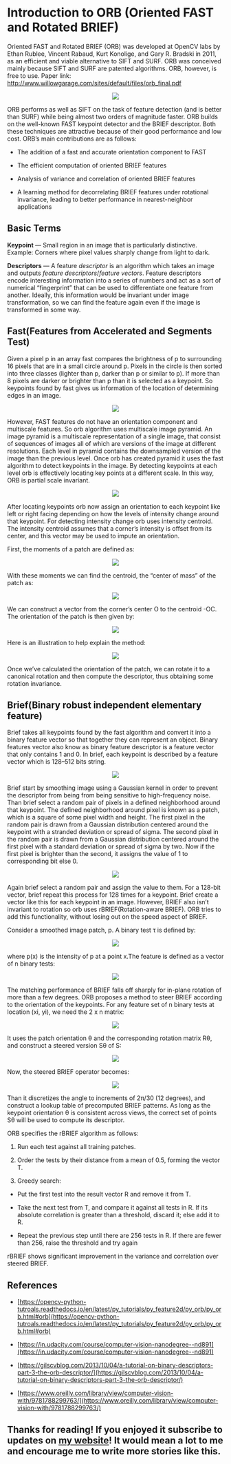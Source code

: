 
# Introduction to ORB (Oriented FAST and Rotated BRIEF)

Oriented FAST and Rotated BRIEF (ORB) was developed at OpenCV labs by Ethan Rublee, Vincent Rabaud, Kurt Konolige, and Gary R. Bradski in 2011, as an efficient and viable alternative to SIFT and SURF. ORB was conceived mainly because SIFT and SURF are patented algorithms. ORB, however, is free to use. Paper link: http://www.willowgarage.com/sites/default/files/orb_final.pdf

<p align="center">
  <img src="https://cdn-images-1.medium.com/max/2318/1*NOLrjmm_21d2vRmW9cNYVA.png" />
</p>

ORB performs as well as SIFT on the task of feature detection (and is better than SURF) while being almost two orders of magnitude faster. ORB builds on the well-known FAST keypoint detector and the BRIEF descriptor. Both these techniques are attractive because of their good performance and low cost. ORB’s main contributions are as follows:

* The addition of a fast and accurate orientation component to FAST

* The efficient computation of oriented BRIEF features

* Analysis of variance and correlation of oriented BRIEF features

* A learning method for decorrelating BRIEF features under rotational invariance, leading to better performance in nearest-neighbor applications

## Basic Terms

**Keypoint** — Small region in an image that is particularly distinctive. Example: Corners where pixel values sharply change from light to dark.

**Descriptors** — A feature *descriptor* is an algorithm which takes an image and outputs *feature descriptors*/*feature vectors*. Feature descriptors encode interesting information into a series of numbers and act as a sort of numerical “fingerprint” that can be used to differentiate one feature from another. Ideally, this information would be invariant under image transformation, so we can find the feature again even if the image is transformed in some way.

## Fast(Features from Accelerated and Segments Test)

Given a pixel p in an array fast compares the brightness of p to surrounding 16 pixels that are in a small circle around p. Pixels in the circle is then sorted into three classes (lighter than p, darker than p or similar to p). If more than 8 pixels are darker or brighter than p than it is selected as a keypoint. So keypoints found by fast gives us information of the location of determining edges in an image.

<p align="center">
  <img src="https://cdn-images-1.medium.com/max/2000/0*CZ2Ub21iuBOgpMDb.jpg" />
</p>

However, FAST features do not have an orientation component and multiscale features. So orb algorithm uses multiscale image pyramid. An image pyramid is a multiscale representation of a single image, that consist of sequences of images all of which are versions of the image at different resolutions. Each level in pyramid contains the downsampled version of the image than the previous level. Once orb has created pyramid it uses the fast algorithm to detect keypoints in the image. By detecting keypoints at each level orb is effectively locating key points at a different scale. In this way, ORB is partial scale invariant.

<p align="center">
  <img src="https://cdn-images-1.medium.com/max/2000/0*wGPpgnPImtwLb8NX.png" />
</p>

After locating keypoints orb now assign an orientation to each keypoint like left or right facing depending on how the levels of intensity change around that keypoint. For detecting intensity change orb uses intensity centroid. The intensity centroid assumes that a corner’s intensity is offset from its center, and this vector may be used to impute an orientation.

First, the moments of a patch are defined as:

<p align="center">
  <img src="https://cdn-images-1.medium.com/max/2000/0*XIo9xHX5Hg3ofGbc" />
</p>

With these moments we can find the centroid, the “center of mass” of the patch as:

<p align="center">
  <img src="https://cdn-images-1.medium.com/max/2000/0*qPDKxkfyI_bYMGxc" />
</p>

We can construct a vector from the corner’s center O to the centroid -OC. The orientation of the patch is then given by:

<p align="center">
  <img src="https://cdn-images-1.medium.com/max/2000/0*lN39pOqABxi-fnXX" />
</p>

Here is an illustration to help explain the method:

<p align="center">   <img src="https://cdn-images-1.medium.com/max/2000/0*kpbH_bTsvFR35oan" />
</p>

Once we’ve calculated the orientation of the patch, we can rotate it to a canonical rotation and then compute the descriptor, thus obtaining some rotation invariance.

## Brief(Binary robust independent elementary feature)

Brief takes all keypoints found by the fast algorithm and convert it into a binary feature vector so that together they can represent an object. Binary features vector also know as binary feature descriptor is a feature vector that only contains 1 and 0. In brief, each keypoint is described by a feature vector which is 128–512 bits string.

<p align="center">   <img src="https://cdn-images-1.medium.com/max/2000/1*XWpgdt4Z4xeT-g8hn5JLsA.png" /> </p>

Brief start by smoothing image using a Gaussian kernel in order to prevent the descriptor from being from being sensitive to high-frequency noise. Than brief select a random pair of pixels in a defined neighborhood around that keypoint. The defined neighborhood around pixel is known as a patch, which is a square of some pixel width and height. The first pixel in the random pair is drawn from a Gaussian distribution centered around the keypoint with a stranded deviation or spread of sigma. The second pixel in the random pair is drawn from a Gaussian distribution centered around the first pixel with a standard deviation or spread of sigma by two. Now if the first pixel is brighter than the second, it assigns the value of 1 to corresponding bit else 0.

<p align="center">   <img src="https://cdn-images-1.medium.com/max/2000/1*8v4ZvgwE0DYiCzQDRvno1A.png" /> </p>

Again brief select a random pair and assign the value to them. For a 128-bit vector, brief repeat this process for 128 times for a keypoint. Brief create a vector like this for each keypoint in an image. However, BRIEF also isn’t invariant to rotation so orb uses rBRIEF(Rotation-aware BRIEF). ORB tries to add this functionality, without losing out on the speed aspect of BRIEF.

Consider a smoothed image patch, p. A binary test τ is defined by:

<p align="center">   <img src="https://cdn-images-1.medium.com/max/2292/1*4OnDKy41p6ycUmhIaE_xIQ.png" /> </p>

where p(x) is the intensity of p at a point x.The feature is defined as a vector of n binary tests:

<p align="center">   <img src="https://cdn-images-1.medium.com/max/2000/1*S4b76jxfiZLoshLxhsg3-A.png" /> </p>

The matching performance of BRIEF falls off sharply for in-plane rotation of more than a few degrees. ORB proposes a method to steer BRIEF according to the orientation of the keypoints. For any feature set of n binary tests at location (xi, yi), we need the 2 x n matrix:

<p align="center">   <img src="https://cdn-images-1.medium.com/max/2000/1*NUj3BNlhYLZyU7qQftqfoA.png" /> </p>

It uses the patch orientation θ and the corresponding rotation matrix Rθ, and construct a steered version Sθ of S:

<p align="center">   <img src="https://cdn-images-1.medium.com/max/2000/1*DiikAaA_ubNBq27684h3hQ.png" /> </p>

Now, the steered BRIEF operator becomes:

<p align="center">   <img src="https://cdn-images-1.medium.com/max/2000/1*_QJsuR_RjVl9D_HJ_OVNIw.png" /> </p>

Than it discretizes the angle to increments of 2π/30 (12 degrees), and construct a lookup table of precomputed BRIEF patterns. As long as the keypoint orientation θ is consistent across views, the correct set of points Sθ will be used to compute its descriptor.

ORB specifies the rBRIEF algorithm as follows:

1) Run each test against all training patches.

2) Order the tests by their distance from a mean of 0.5, forming the vector T.

3) Greedy search:

* Put the first test into the result vector R and remove it from T.

* Take the next test from T, and compare it against all tests in R. If its absolute correlation is greater than a threshold, discard it; else add it to R.

* Repeat the previous step until there are 256 tests in R. If there are fewer than 256, raise the threshold and try again

rBRIEF shows significant improvement in the variance and correlation over steered BRIEF.


## References

* [https://opencv-python-tutroals.readthedocs.io/en/latest/py_tutorials/py_feature2d/py_orb/py_orb.html#orb](https://opencv-python-tutroals.readthedocs.io/en/latest/py_tutorials/py_feature2d/py_orb/py_orb.html#orb)

* [https://in.udacity.com/course/computer-vision-nanodegree--nd891](https://in.udacity.com/course/computer-vision-nanodegree--nd891)

* [https://gilscvblog.com/2013/10/04/a-tutorial-on-binary-descriptors-part-3-the-orb-descriptor/](https://gilscvblog.com/2013/10/04/a-tutorial-on-binary-descriptors-part-3-the-orb-descriptor/)

* [https://www.oreilly.com/library/view/computer-vision-with/9781788299763/](https://www.oreilly.com/library/view/computer-vision-with/9781788299763/)

## Thanks for reading! If you enjoyed it subscribe to updates on [my website](http://deepanshut041.github.io)! It would mean a lot to me and encourage me to write more stories like this.
